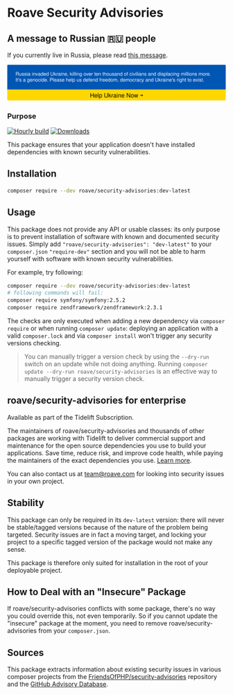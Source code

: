 # Roave Security Advisories

## A message to Russian 🇷🇺 people

If you currently live in Russia, please read [this message](./ToRussianPeople.md).

[![SWUbanner](https://raw.githubusercontent.com/vshymanskyy/StandWithUkraine/main/banner2-direct.svg)](https://github.com/vshymanskyy/StandWithUkraine/blob/main/docs/README.md)

### Purpose

[![Hourly build](https://github.com/Roave/SecurityAdvisoriesBuilder/workflows/Hourly%20build/badge.svg?branch=latest)](https://github.com/Roave/SecurityAdvisoriesBuilder/actions?query=workflow%3A%22Hourly+build%22)
[![Downloads](https://img.shields.io/packagist/dt/roave/security-advisories.svg)](https://packagist.org/packages/roave/security-advisories)

This package ensures that your application doesn't have installed dependencies with known security vulnerabilities.

## Installation

```sh
composer require --dev roave/security-advisories:dev-latest
```

## Usage

This package does not provide any API or usable classes: its only purpose is to prevent installation of software
with known and documented security issues.
Simply add `"roave/security-advisories": "dev-latest"` to your `composer.json` `"require-dev"` section and you will
not be able to harm yourself with software with known security vulnerabilities.

For example, try following:

```sh
composer require --dev roave/security-advisories:dev-latest
# following commands will fail:
composer require symfony/symfony:2.5.2
composer require zendframework/zendframework:2.3.1 
```

The checks are only executed when adding a new dependency via `composer require` or when running `composer update`:
deploying an application with a valid `composer.lock` and via `composer install` won't trigger any security versions
checking.

 > You can manually trigger a version check by using the `--dry-run` switch on an update while not doing anything. Running `composer update --dry-run roave/security-advisories` is an effective way to manually trigger a security version check.

## roave/security-advisories for enterprise

Available as part of the Tidelift Subscription.

The maintainers of roave/security-advisories and thousands of other packages are working with Tidelift to deliver commercial support and maintenance for the open source dependencies you use to build your applications. Save time, reduce risk, and improve code health, while paying the maintainers of the exact dependencies you use. [Learn more](https://tidelift.com/subscription/pkg/packagist-roave-security-advisories?utm_source=packagist-roave-security-advisories&utm_medium=referral&utm_campaign=enterprise&utm_term=repo).

You can also contact us at team@roave.com for looking into security issues in your own project.

## Stability

This package can only be required in its `dev-latest` version: there will never be stable/tagged versions because of
the nature of the problem being targeted. Security issues are in fact a moving target, and locking your project to a 
specific tagged version of the package would not make any sense.

This package is therefore only suited for installation in the root of your deployable project.

## How to Deal with an "Insecure" Package

If roave/security-advisories conflicts with some package, there's no way you could override this, not even temporarily. So if you cannot update the "insecure" package at the moment, you need to remove roave/security-advisories from your `composer.json`.

## Sources

This package extracts information about existing security issues in various composer projects from 
the [FriendsOfPHP/security-advisories](https://github.com/FriendsOfPHP/security-advisories) repository and the [GitHub Advisory Database](https://github.com/advisories?query=ecosystem%3Acomposer).

